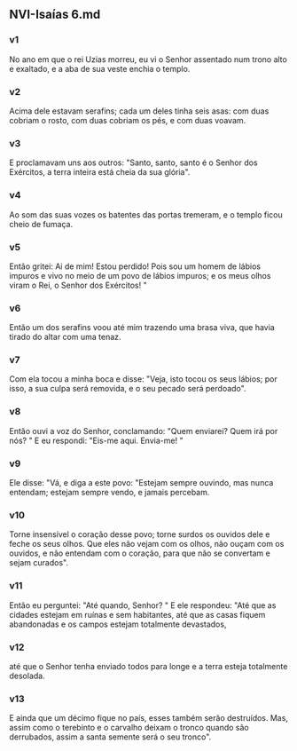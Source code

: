 ## NVI-Isaías 6.md
### v1
 No ano em que o rei Uzias morreu, eu vi o Senhor assentado num trono alto e exaltado, e a aba de sua veste enchia o templo.
### v2
 Acima dele estavam serafins; cada um deles tinha seis asas: com duas cobriam o rosto, com duas cobriam os pés, e com duas voavam.
### v3
 E proclamavam uns aos outros: "Santo, santo, santo é o Senhor dos Exércitos, a terra inteira está cheia da sua glória".
### v4
 Ao som das suas vozes os batentes das portas tremeram, e o templo ficou cheio de fumaça.
### v5
 Então gritei: Ai de mim! Estou perdido! Pois sou um homem de lábios impuros e vivo no meio de um povo de lábios impuros; e os meus olhos viram o Rei, o Senhor dos Exércitos! "
### v6
 Então um dos serafins voou até mim trazendo uma brasa viva, que havia tirado do altar com uma tenaz.
### v7
 Com ela tocou a minha boca e disse: "Veja, isto tocou os seus lábios; por isso, a sua culpa será removida, e o seu pecado será perdoado".
### v8
 Então ouvi a voz do Senhor, conclamando: "Quem enviarei? Quem irá por nós? " E eu respondi: "Eis-me aqui. Envia-me! "
### v9
 Ele disse: "Vá, e diga a este povo: "Estejam sempre ouvindo, mas nunca entendam; estejam sempre vendo, e jamais percebam.
### v10
 Torne insensível o coração desse povo; torne surdos os ouvidos dele e feche os seus olhos. Que eles não vejam com os olhos, não ouçam com os ouvidos, e não entendam com o coração, para que não se convertam e sejam curados".
### v11
 Então eu perguntei: "Até quando, Senhor? " E ele respondeu: "Até que as cidades estejam em ruínas e sem habitantes, até que as casas fiquem abandonadas e os campos estejam totalmente devastados,
### v12
 até que o Senhor tenha enviado todos para longe e a terra esteja totalmente desolada.
### v13
 E ainda que um décimo fique no país, esses também serão destruídos. Mas, assim como o terebinto e o carvalho deixam o tronco quando são derrubados, assim a santa semente será o seu tronco".
